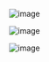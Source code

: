 ![image](https://user-images.githubusercontent.com/65780408/122273607-32973d00-cf14-11eb-86cc-7a4ba3e9b5f4.png)



![image](https://user-images.githubusercontent.com/65780408/122273640-3d51d200-cf14-11eb-99fa-d60dbc45c361.png)




![image](https://user-images.githubusercontent.com/65780408/122273714-55295600-cf14-11eb-91f0-d019227a8f94.png)

